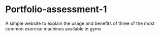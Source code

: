 # Portfolio-assessment-1
A simple website to explain the usage and benefits of three of the most common exercise machines available in gyms
